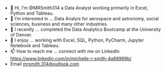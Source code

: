 - 👋 Hi, I’m @MRSmith314 a Data Analyst working primarily in Excel, Python and Tableau.
- 👀 I’m interested in ... Data Analyis for aerospace and astronomy, social sciences, business and many other industries.
- 🌱 I recently ... completed the Data Analytics Bootcamp at the University of Denver.
- 💞️ I enjoy ... working with Excel, SQL, Python, PyCharm, Jupyter Notebook and Tableau.
- 📫 How to reach me ... connect with me on LinkedIn https://www.linkedin.com/in/michelle-r-smith-4a88999b/
- Email mrsmith.314@outlook.com

<!---
MRSmith314/MRSmith314 is a ✨ special ✨ repository because its `README.md` (this file) appears on your GitHub profile.
You can click the Preview link to take a look at your changes.
--->
